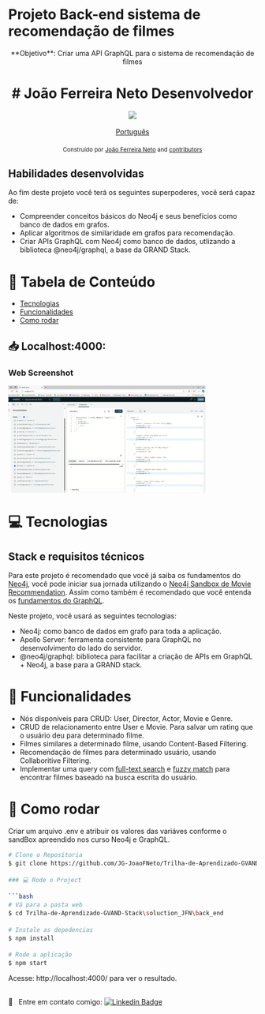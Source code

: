# Projeto Back-end sistema de recomendação de filmes

<p align="center">**Objetivo**: Criar uma API GraphQL para o sistema de recomendação de filmes </p>
<h1 align="center">
#  João Ferreira Neto Desenvolvedor  </h1>
<p align="center"><img width="auto" src="https://avatars1.githubusercontent.com/u/20828243?s=460&u=6b7db156aa91f513ca4b58f3bcc32efea1eaceaa&v=4"></p>


<p align="center">
    <a href="README.md">Português</a>
 </p>

<div align="center">
  <sub>Construído por
    <a href="https://github.com/JG-JoaoFNeto">João Ferreira Neto</a> and
    <a href="https://github.com/JG-JoaoFNeto/Trilha-de-Aprendizado-GVAND-Stack/graphs/contributors">
      contributors
    </a>
  </sub>
</div>

## Habilidades desenvolvidas

Ao fim deste projeto você terá os seguintes superpoderes, você será capaz de:

- Compreender conceitos básicos do Neo4j e seus benefícios como banco de dados em grafos.
- Aplicar algoritmos de similaridade em grafos para recomendação.
- Criar APIs GraphQL com Neo4j como banco de dados, utlizando a biblioteca @neo4j/graphql, a base da GRAND Stack.


# :pushpin: Tabela de Conteúdo

* [Tecnologias](#computer-tecnologias)
* [Funcionalidades](#rocket-funcionalidades)
* [Como rodar](#construction_worker-como-rodar)

<h2 align="left"> 📥 Localhost:4000: </h2>

### Web Screenshot
<div style="display: flex; flex-direction: 'row'; align-items: 'center';">
   <img src="./IMG-Readme/index_web.png" width="400px">
</div> 

# :computer: Tecnologias
## Stack e requisitos técnicos

Para este projeto é recomendado que você já saiba os fundamentos do [Neo4j](https://neo4j.com/), você pode iniciar sua jornada utilizando o [Neo4j Sandbox de Movie Recommendation](https://neo4j.com/sandbox/). Assim como também é recomendado que você entenda os [fundamentos do GraphQL](https://graphql.org/learn/).

Neste projeto, você usará as seguintes tecnologias:

- Neo4j: como banco de dados em grafo para toda a aplicação.
- Apollo Server: ferramenta consistente para GraphQL no desenvolvimento do lado do servidor.
- @neo4j/graphql: biblioteca para facilitar a criação de APIs em GraphQL + Neo4j, a base para a GRAND stack.

# :rocket: Funcionalidades

- Nós disponíveis para CRUD: User, Director, Actor, Movie e Genre.
- CRUD de relacionamento entre User e Movie. Para salvar um rating que o usuário deu para determinado filme.
- Filmes similares a determinado filme, usando Content-Based Filtering.
- Recomendação de filmes para determinado usuário, usando Collaboritive Filtering.
- Implementar uma query com [full-text search](https://neo4j.com/docs/graphql-manual/current/type-definitions/indexes-and-constraints) e [fuzzy match](https://neo4j.com/labs/apoc/4.3/overview/apoc.text/apoc.text.fuzzyMatch) para encontrar filmes baseado na busca escrita do usuário.

# :construction_worker: Como rodar
Criar um arquivo .env e atribuir os valores das variáves conforme o sandBox apreendido nos curso Neo4j e GraphQL.
```bash
# Clone o Repositoria
$ git clone https://github.com/JG-JoaoFNeto/Trilha-de-Aprendizado-GVAND-Stack.git

### 💻 Rode o Project

```bash
# Vá para a pasta web
$ cd Trilha-de-Aprendizado-GVAND-Stack\soluction_JFN\back_end

# Instale as depedencias
$ npm install

# Rode a aplicação
$ npm start
```
Acesse: http://localhost:4000/ para ver o resultado.


<br/> :email: &nbsp; Entre em contato comigo: [![Linkedin Badge](https://img.shields.io/badge/-JoaoFerreira-blue?style=flat-square&logo=Linkedin&logoColor=white&link=https://www.linkedin.com/in/joaoferreiraneto/)](https://www.linkedin.com/in/joaoferreiraneto/)

#

